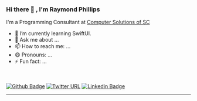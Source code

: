 ### Hi there 👋 , I'm Raymond Phillips

I'm a Programming Consultant at [Computer Solutions of SC](http://www.computersolutionssc.com/)

- 🌱 I’m currently learning SwiftUI.
- 💬 Ask me about ...
- 📫 How to reach me: ...
- 😄 Pronouns: ...
- ⚡ Fun fact: ...

<br>

[![Github Badge](https://img.shields.io/badge/-Github-000?style=flat-square&logo=Github&logoColor=white&link=https://github.com/eyeonpower)](https://github.com/eyeonpower)
[![Twitter URL](https://img.shields.io/twitter/url?style=social&url=https%3A%2F%2Ftwitter.com%2Feyeonpower)](https%3A%2F%2Ftwitter.com%2Feyeonpower)
[![Linkedin Badge](https://img.shields.io/badge/-LinkedIn-blue?style=flat-square&logo=Linkedin&logoColor=white&link=https://www.linkedin.com/in/raymondlphillips/)](https://www.linkedin.com/in/raymondlphillips/)

<hr>

<!--
**eyeonpower/eyeonpower** is a ✨ _special_ ✨ repository because its `README.md` (this file) appears on your GitHub profile.

Here are some ideas to get you started:

- 🔭 I’m currently working on ...
- 🌱 I’m currently learning ...
- 👯 I’m looking to collaborate on ...
- 🤔 I’m looking for help with ...
- 💬 Ask me about ...
- 📫 How to reach me: ...
- 😄 Pronouns: ...
- ⚡ Fun fact: ...
-->


